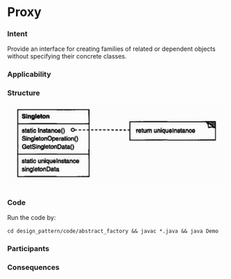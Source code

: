 # Proxy

### Intent
Provide an interface for creating families of related or dependent objects without specifying their concrete classes.

### Applicability

### Structure

<img src="../images/singleton_structure.png">

### Code

Run the code by:
```
cd design_pattern/code/abstract_factory && javac *.java && java Demo
```

### Participants

### Consequences